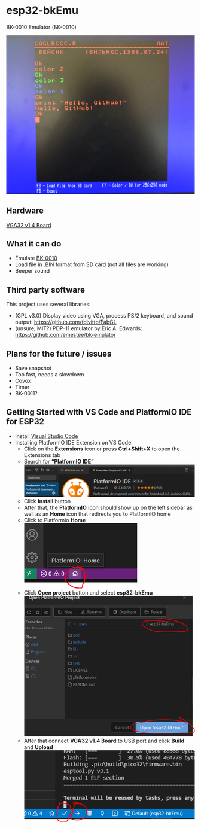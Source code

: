 # esp32-bkEmu
BK-0010 Emulator (БК-0010)

![Screenshot](https://github.com/abelykh0/esp32-bkEmu/blob/main/doc/Screenshot.png)

## Hardware
[VGA32 v1.4 Board](http://www.lilygo.cn/prod_view.aspx?TypeId=50033&Id=1083)

## What it can do
* Emulate [BK-0010](https://en.wikipedia.org/wiki/Electronika_BK)
* Load file in .BIN format from SD card (not all files are working)
* Beeper sound

## Third party software
This project uses several libraries:
* (GPL v3.0) Display video using VGA, process PS/2 keyboard, and sound output: https://github.com/fdivitto/FabGL
* (unsure, MIT?) PDP-11 emulator by Eric A. Edwards: https://github.com/emestee/bk-emulator

## Plans for the future / issues
* Save snapshot
* Too fast, needs a slowdown
* Covox
* Timer
* BK-0011?

## Getting Started with VS Code and PlatformIO IDE for ESP32
* Install [Visual Studio Code](https://code.visualstudio.com/)
* Installing PlatformIO IDE Extension on VS Code:
  * Click on the **Extensions** icon or press **Ctrl+Shift+X** to open the Extensions tab
  * Search for **“PlatformIO IDE”**
  ![PlatformioIDE](doc/platformio_vscode.png)
  * Click **Install** button
  * After that, the **PlatformIO** icon should show up on the left sidebar as well as an **Home** icon that redirects you to PlatformIO home
  * Click to Platformio **Home** ![icon:](doc/platformio_home.png)
  * Click **Open project** button and select **esp32-bkEmu** ![folder:](doc/platformio_open_project.png)
  * After that connect **VGA32 v1.4 Board** to USB port and click **Build** and **Upload** ![icons:](doc/platformio_build_upload.png)
   
